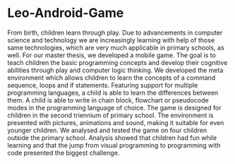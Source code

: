 # Leo-Android-Game
From birth, children learn through play. Due to advancements in computer science and technology 
we are increasingly learning with help of those same technologies, which are very much applicable 
in primary schools, as well. For our master thesis, we developed a mobile game. The goal is to teach 
children the basic programming concepts and develop their cognitive abilities through play and computer 
logic thinking. We developed the meta environment which allows children to learn the concepts of a command sequence, 
loops and if statements. Featuring support for multiple programming languages, a child is able to learn the differences
between them. A child is able to write in chain block, flowchart or pseudocode modes in the programming language of choice.
The game is designed for children in the second triennium of primary school. The environment is presented with pictures,
animations and sound, making it suitable for even younger children. We analysed and tested the game on four children 
outside the primary school. Analysis showed that children had fun while learning and that the jump from visual
programming to programming with code presented the biggest challenge.
